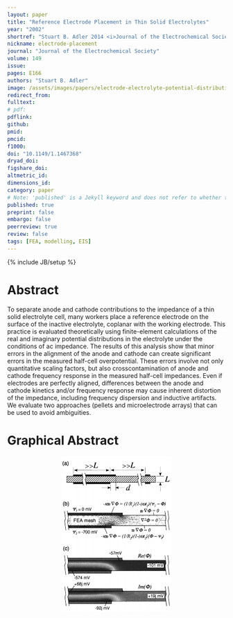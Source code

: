 ```yaml
---
layout: paper
title: "Reference Electrode Placement in Thin Solid Electrolytes"
year: "2002"
shortref: "Stuart B. Adler 2014 <i>Journal of the Electrochemical Society</i> <b>149</b> E166"
nickname: electrode-placement
journal: "Journal of the Electrochemical Society"
volume: 149
issue: 
pages: E166
authors: "Stuart B. Adler"
image: /assets/images/papers/electrode-electrolyte-potential-distribution.png
redirect_from: 
fulltext: 
# pdf: 
pdflink: 
github: 
pmid: 
pmcid: 
f1000: 
doi: "10.1149/1.1467368"
dryad_doi:
figshare_doi: 
altmetric_id: 
dimensions_id: 
category: paper
# Note: 'published' is a Jekyll keyword and does not refer to whether the paper is published, but rather to whether this Markdown should be part of the rendered site.
published: true
preprint: false
embargo: false
peerreview: true
review: false
tags: [FEA, modelling, EIS]
---
```

{% include JB/setup %}

# Abstract 

To separate anode and cathode contributions to the impedance of a thin solid electrolyte cell, many workers place a reference 
 electrode on the surface of the inactive electrolyte, coplanar with the working electrode. This practice is evaluated theoretically
 using finite-element calculations of the real and imaginary potential distributions in the electrolyte under the conditions of ac
 impedance. The results of this analysis show that minor errors in the alignment of the anode and cathode can create significant
 errors in the measured half-cell overpotential. These errors involve not only quantitative scaling factors, but also crosscontamination
 of anode and cathode frequency response in the measured half-cell impedances. Even if electrodes are perfectly
 aligned, differences between the anode and cathode kinetics and/or frequency response may cause inherent distortion of the
 impedance, including frequency dispersion and inductive artifacts. We evaluate two approaches (pellets and microelectrode arrays)
 that can be used to avoid ambiguities.
 
 # Graphical Abstract

<p align="center">
<img src="/assets/images/papers/electrode-electrolyte-potential-distribution.png" width="50%">
</p>
